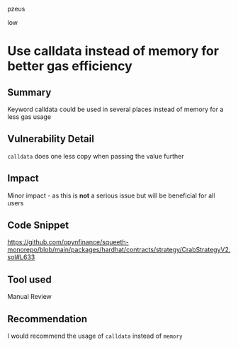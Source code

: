 pzeus

low

# Use calldata instead of memory for better gas efficiency

## Summary
Keyword calldata could be used in several places instead of memory for a less gas usage
## Vulnerability Detail
`calldata` does one less copy when passing the value further
## Impact
Minor impact - as this is **not** a serious issue but will be beneficial for all users
## Code Snippet
https://github.com/opynfinance/squeeth-monorepo/blob/main/packages/hardhat/contracts/strategy/CrabStrategyV2.sol#L633
## Tool used

Manual Review

## Recommendation
I would recommend the usage of `calldata` instead of `memory`